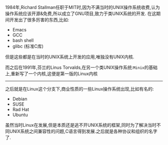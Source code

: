 1984年,Richard Stallman任职于MIT时,因为不满当时的UNIX操作系统收费,认为操作系统应该开源&免费,所以成立了GNU项目,致力于类UNIX系统的开发.
在这期间开发出了很多厉害的东西,比如:

- Emacs
- GCC
- bash shell
- glibc (标准C库)

但是这些都是在当时的UNIX系统上开发的应用,唯独没有UNIX内核.

而之后在1991年,芬兰的Linus Torvalds,在另一个类UNIX操作系统:`Minix`的基础上,重新写了一个内核,这便是第一版的Linux内核

---------------------

之后就是在Linux这个分支下,商业性质的一些Linux操作系统出现,比如有名的:

- Debian
- SUSE
- Rad Hat
- Ubuntu

虽然当时Linux在发展,但是本质还是逃不开UNIX系统的框架,同时为了解决当时不同UNIX系统之间兼容性的问题,C语言得到发展.之后就是各种协议和组织的名字了.